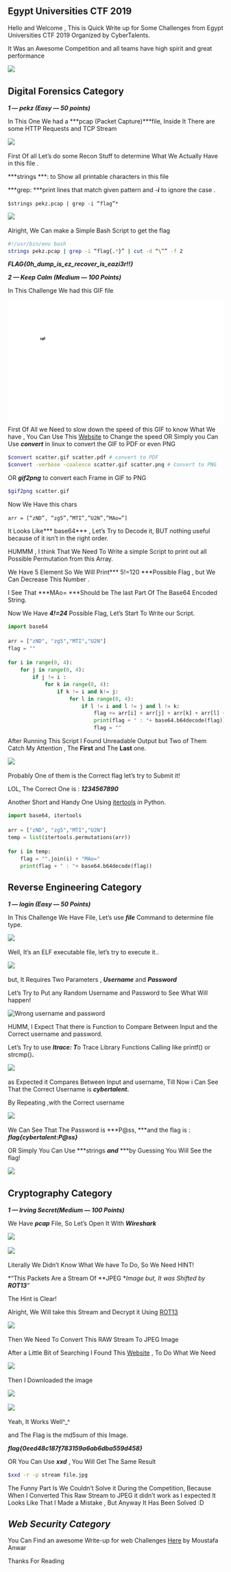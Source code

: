 
## Egypt Universities CTF 2019

Hello and Welcome , This is Quick Write up for Some Challenges from Egypt Universities CTF 2019 Organized by CyberTalents.

It Was an Awesome Competition and all teams have high spirit and great performance

![](https://cdn-images-1.medium.com/max/3812/1*R6Sp6sMYP4a9N3gbhG9pDw.png)

## **Digital Forensics Category**

***1 — pekz (Easy — 50 points)***

In This One We had a ***pcap (Packet Capture)***file, Inside It There are some HTTP Requests and TCP Stream

![](https://cdn-images-1.medium.com/max/3838/1*yuQdyo1r1gZWT9MTKnjCkg.png)

First Of all Let’s do some Recon Stuff to determine What We Actually Have in this file .

***strings ***: to Show all printable characters in this file

***grep: ***print lines that match given pattern and -***i*** to ignore the case .

```$strings pekz.pcap | grep -i “flag”*```

![](https://cdn-images-1.medium.com/max/3342/1*4tD7XiFU6gOHBr51WADeyA.png)

Alright, We Can make a Simple Bash Script to get the flag
```bash
#!/usr/bin/env bash
strings pekz.pcap | grep -i “flag{.*}” | cut -d “\”” -f 2
```
***FLAG{0h_dump_is_ez_recover_is_eazi3r!!}***

***2 — Keep Calm (Medium — 100 Points)***

In This Challenge We had this GIF file

![Scatter](./scatter.gif)
First Of All we Need to slow down the speed of this GIF to know What We have , You Can Use This [Website](https://ezgif.com/speed) to Change the speed OR Simply you Can Use ***convert*** in linux to convert the GIF to PDF or even PNG

```bash
$convert scatter.gif scatter.pdf # convert to PDF
$convert -verbose -coalesce scatter.gif scatter.png # Convert to PNG
```
OR ***gif2png*** to convert each Frame in GIF to PNG

```bash
$gif2png scatter.gif
```

Now We Have this chars

```arr = [“zND”, “zg5”,”MTI”,”U2N”,”MAo=”]```

It Looks Like*** base64*** , Let’s Try to Decode it, BUT nothing useful because of it isn’t in the right order.

HUMMM , I think That We Need To Write a simple Script to print out all Possible Permutation from this Array.

We Have 5 Element So We Will Print*** 5!=120 ***Possible Flag , but We Can Decrease This Number .

I See That ***MAo= ***Should be The last Part Of The Base64 Encoded String.

Now We Have ***4!=24*** Possible Flag, Let’s Start To Write our Script.

```python
import base64

arr = ["zND", "zg5","MTI","U2N"]
flag = ""

for i in range(0, 4):
	for j in range(0, 4):
		if j != i :
			for k in range(0, 4):
				if k != i and k!= j:
					for l in range(0, 4):
						if l != i and l != j and l != k:
							flag += arr[i] + arr[j] + arr[k] + arr[l] + "MAo="
							print(flag + " : "+ base64.b64decode(flag))
							flag = ""
```
After Running This Script I Found Unreadable Output but Two of Them Catch My Attention , The **First** and The **Last** one.

![](https://cdn-images-1.medium.com/max/2000/1*BGe0LTn_lOeeR4u8ekVlqA.png)

Probably One of them is the Correct flag let’s try to Submit it!

LOL, The Correct One is : ***1234567890***

Another Short and Handy One Using [itertools](https://docs.python.org/2/library/itertools.html) in Python.

```py
import base64, itertools

arr = ["zND", "zg5","MTI","U2N"]
temp = list(itertools.permutations(arr))

for i in temp:
	flag = "".join(i) + "MAo="
	print(flag + " : "+ base64.b64decode(flag))
```
## Reverse Engineering Category

***1 — login (Easy — 50 Points)***

In This Challenge We Have File, Let’s use ***file*** Command to determine file type.

![](https://cdn-images-1.medium.com/max/3816/1*Yx9-ZcLvu6rLfs-BvQUm6Q.png)

Well, It’s an ELF executable file, let’s try to execute it..

![](https://cdn-images-1.medium.com/max/2014/1*wTrFf0or4oHgQFci-mPfJA.png)

but, It Requires Two Parameters , ***Username*** and ***Password***

Let’s Try to Put any Random Username and Password to See What Will happen!

![Wrong username and password](https://cdn-images-1.medium.com/max/2000/1*kGpvjwoSn4-ATkytGd19dw.png)

HUMM, I Expect That there is Function to Compare Between Input and the Correct username and password.

Let’s Try to use ***ltrace: T***o Trace Library Functions Calling like printf() or strcmp()**.**

![](https://cdn-images-1.medium.com/max/2000/1*vqDVZPkjk7ScMmpL_fSHvw.png)

as Expected it Compares Between Input and username, Till Now i Can See That the Correct Username is ***cybertalent.***

By Repeating ,with the Correct username

![](https://cdn-images-1.medium.com/max/2000/1*QAbSOixCVqHRQbv5EKOgFA.png)

We Can See That The Password is ***P@ss, ***and the flag is : ***flag{cybertalent:P@ss}***

OR Simply You Can Use ***strings ***and*** ***by Guessing You Will See the flag!

![](https://cdn-images-1.medium.com/max/2000/1*hjN0Ai6lLQZyJK0P3w6J7g.png)

## Cryptography Category

***1 — Irving Secret(Medium — 100 Points)***

We Have ***pcap*** File, So Let’s Open It With ***Wireshark***

![](https://cdn-images-1.medium.com/max/3826/1*mAlO75JroxX1dy8JbZ0lPg.png)

![](https://cdn-images-1.medium.com/max/2562/1*jGyFWwD7DgIxwcMkqPGKsQ.png)

Literally We Didn’t Know What We have To Do, So We Need HINT!

*“This Packets Are a Stream Of **JPEG **Image but, It was Shifted by **ROT13**”*

The Hint is Clear!

Alright, We Will take this Stream and Decrypt it Using [ROT13](https://rot13.com/)

![](https://cdn-images-1.medium.com/max/3838/1*wIQC9rph_Wi_UJ6z2gDLdA.png)

Then We Need To Convert This RAW Stream To JPEG Image

After a Little Bit of Searching I Found This [Website](https://tomeko.net/online_tools/hex_to_file.php?lang=en) , To Do What We Need

![](https://cdn-images-1.medium.com/max/2000/1*kVLVZukposyOENBRbp228g.png)

Then I Downloaded the image

![](https://cdn-images-1.medium.com/max/3812/1*7xZpVmjHFnhk86v1Q208zg.png)

![](https://cdn-images-1.medium.com/max/2592/1*Du1IwYf3gxWaarbbpVnUWA.jpeg)

Yeah, It Works Well^_^

and The Flag is the md5sum of this Image.

***flag{0eed48c187f783159a6ab6dba559d458}***

OR You Can Use ***xxd*** , You Will Get The Same Result
```bash
$xxd -r -p stream file.jpg
```
The Funny Part Is We Couldn’t Solve it During the Competition, Because When I Converted This Raw Stream to JPEG it didn’t work as I expected
It Looks Like That I Made a Mistake , But Anyway It Has Been Solved :D

## ***Web Security Category***

You Can Find an awesome Write-up for web Challenges [Here](https://medium.com/@sasaxxx777/egypt-universities-ctf-2019-write-up-web-challenges-3249afd6f40) by Moustafa Anwar

Thanks For Reading
